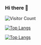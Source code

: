 ### Hi there 👋

<!--
**Mrlyjoutlook/Mrlyjoutlook** is a ✨ _special_ ✨ repository because its `README.md` (this file) appears on your GitHub profile.

Here are some ideas to get you started:

- 🔭 I’m currently working on ...
- 🌱 I’m currently learning ...
- 👯 I’m looking to collaborate on ...
- 🤔 I’m looking for help with ...
- 💬 Ask me about ...
- 📫 How to reach me: ...
- 😄 Pronouns: ...
- ⚡ Fun fact: ...
-->

![Visitor Count](https://profile-counter.glitch.me/Mrlyjoutlook/count.svg)

[![Top Langs](https://github-readme-stats.vercel.app/api/top-langs/?username=Mrlyjoutlook)](https://github.com/Mrlyjoutlook/github-readme-stats)

[![Top Langs](https://github-readme-stats.vercel.app/api/top-langs/?username=Mrlyjoutlook&layout=compact)](https://github.com/Mrlyjoutlook/github-readme-stats)
